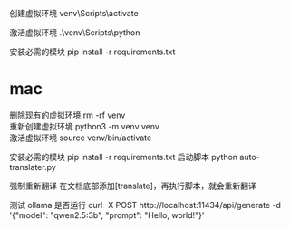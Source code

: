 创建虚拟环境
venv\Scripts\activate

激活虚拟环境
.\venv\Scripts\python

安装必需的模块
pip install -r requirements.txt

# mac

删除现有的虚拟环境
rm -rf venv  
重新创建虚拟环境
python3 -m venv venv  
激活虚拟环境
source venv/bin/activate

安装必需的模块
pip install -r requirements.txt
启动脚本
python auto-translater.py

强制重新翻译
在文档底部添加[translate]，再执行脚本，就会重新翻译

测试 ollama 是否运行
curl -X POST http://localhost:11434/api/generate -d '{"model": "qwen2.5:3b", "prompt": "Hello, world!"}'
